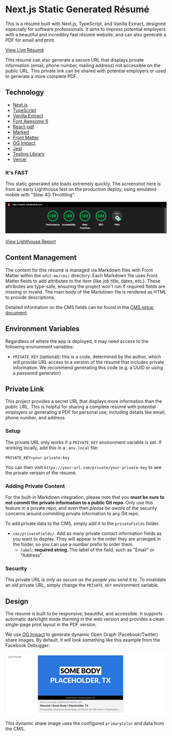 # Next.js Static Generated Résumé

This is a résumé built with Next.js, TypeScript, and Vanilla Extract, designed especially for software professionals. It aims to impress potential employers with a beautiful and incredibly fast résumé website, and can also generate a PDF for email and print.

[View Live Résumé](https://cv.heyanabelle.com)

This résumé can also generate a secure URL that displays private information (email, phone number, mailing address) not accessible on the public URL. This private link can be shared with potential employers or used to generate a more complete PDF.

## Technology

- [Next.js](https://nextjs.org)
- [TypeScript](https://www.typescriptlang.org/)
- [Vanilla Extract](https://vanilla-extract.style/)
- [Font Awesome 6](https://fontawesome.com/)
- [React-pdf](https://react-pdf.org/)
- [Marked](https://marked.js.org/)
- [Front Matter](https://frontmatter.codes/docs/markdown)
- [OG Impact](https://ogimpact.sh/)
- [Jest](https://jestjs.io/)
- [Testing Library](https://testing-library.com/)
- [Vercel](https://vercel.com/)

### It's FAST

This static generated site loads extremely quickly. The screenshot here is from an early Lighthouse test on the production deploy, using emulated mobile with "Slow 4G Throttling".

![Screenshot of the application's Lighthouse score showing a 100 in "Performance", a 100 in "Accessibility", a 100 in "Best Practices", a 100 in "SEO", and that "Progressive Web App" is active.](docs/lighthouse.png)

[View Lighthouse Report](docs/lighthouse-report.pdf)

## Content Management

The content for this résumé is managed via Markdown files with Front Matter within the `edit-me/cms/` directory. Each Markdown file uses Front Matter fields to add attributes to the item (like job title, dates, etc.). These attributes are type-safe, ensuring the project won't run if required fields are missing or invalid. The main body of the Markdown file is rendered as HTML to provide descriptions.

Detailed information on the CMS fields can be found in the [CMS setup document](README-CMS.md).

## Environment Variables

Regardless of where the app is deployed, it may need access to the following environment variables:

- `PRIVATE_KEY` (optional): this is a code, determined by the author, which will provide URL access to a version of the résumé that includes private information. We recommend generating this code (e.g. a UUID or using a password generator)

## Private Link

This project provides a secret URL that displays more information than the public URL. This is helpful for sharing a complete résumé with potential employers or generating a PDF for personal use, including details like email, phone number, and address.

### Setup

The private URL only works if a `PRIVATE_KEY` environment variable is set. If working locally, add this in a `.env.local` file:

```
PRIVATE_KEY=your-private-key
```

You can then visit `https://your-url.com/private/your-private-key` to see the private version of the résumé.

### Adding Private Content

For the built-in Markdown integration, please note that you **must be sure to not commit the private information to a public Git repo**. Only use this feature in a private repo, and even then _please be aware_ of the security concerns around commiting private information to any Git repo.

To add private data to the CMS, simply add it to the `privateFields` folder.

- `cms/privateFields/`. Add as many private contact information fields as you want to display. They will appear in the order they are arranged in the folder, so you can use a number prefix to order them.
  - `label`: **required string**. The label of the field, such as "Email" or "Address".

### Security

This private URL is _only as secure as the people you send it to_. To invalidate an old private URL, simply change the `PRIVATE_KEY` environment variable.

## Design

The résumé is built to be responsive, beautiful, and accessible. It supports automatic dark/light mode theming in the web version and provides a clean single-page print layout in the PDF version.

We use [OG Impact](https://ogimpact.sh/) to generate dynamic Open Graph (Facebook/Twitter) share images. By default, it will look something like this example from the Facebook Debugger:

![Screenshot of Facebook debugger showing that the share image has been generated to display the text "Some Body—Placeholder, TX"](docs/facebookDebugger.png)

This dynamic share image uses the configured `primaryColor` and data from the CMS.
